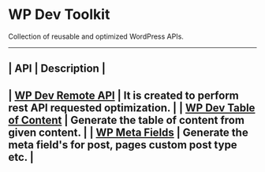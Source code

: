 # WP Dev Toolkit

Collection of reusable and optimized WordPress APIs.

---------------------
| API | Description |
---------------------
| [WP Dev Remote API](https://maheshwaghmare/wp-dev-remote-request) | It is created to perform rest API requested optimization. |
| [WP Dev Table of Content](https://github.com/maheshwaghmare/wp-dev-table-of-content) | Generate the table of content from given content. |
| [WP Meta Fields](https://github.com/maheshwaghmare/wp-meta-fields) | Generate the meta field's for post, pages custom post type etc. |
---------------------
